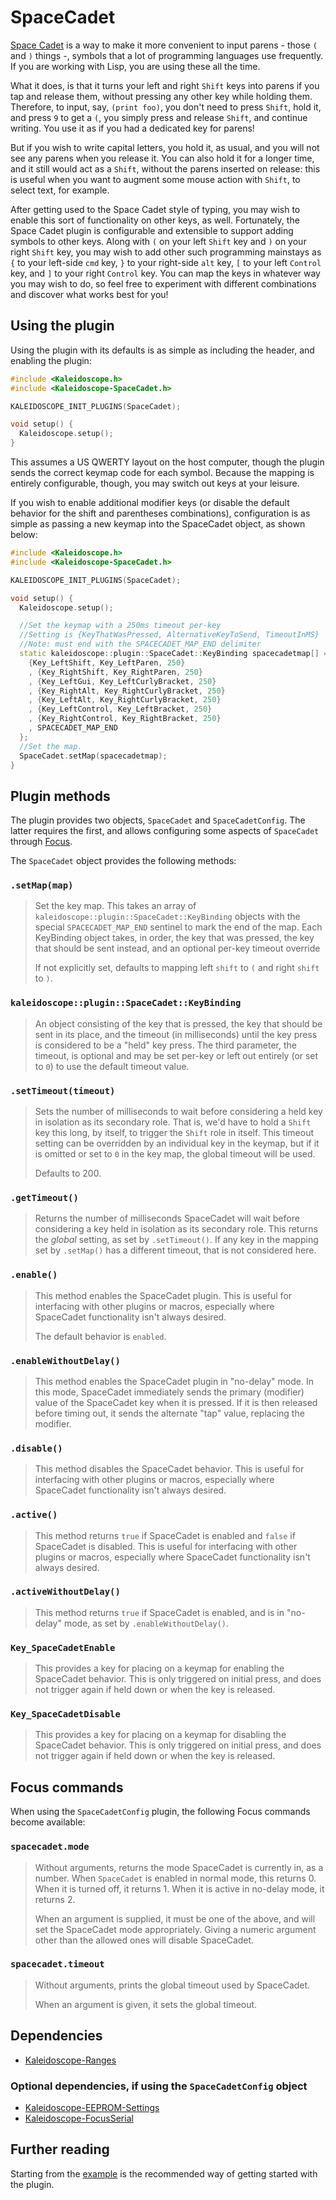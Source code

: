 # SpaceCadet

[Space Cadet][space-cadet] is a way to make it more convenient to input
parens - those `(` and `)` things -, symbols that a lot of programming languages
use frequently. If you are working with Lisp, you are using these all the time.

What it does, is that it turns your left and right `Shift` keys into parens if
you tap and release them, without pressing any other key while holding them.
Therefore, to input, say, `(print foo)`, you don't need to press `Shift`, hold
it, and press `9` to get a `(`, you simply press and release `Shift`, and
continue writing. You use it as if you had a dedicated key for parens!

But if you wish to write capital letters, you hold it, as usual, and you will
not see any parens when you release it. You can also hold it for a longer time,
and it still would act as a `Shift`, without the parens inserted on release:
this is useful when you want to augment some mouse action with `Shift`, to
select text, for example.

After getting used to the Space Cadet style of typing, you may wish to enable
this sort of functionality on other keys, as well.  Fortunately, the Space Cadet
plugin is configurable and extensible to support adding symbols to other keys.
Along with `(` on your left `Shift` key and `)` on your right `Shift` key,
you may wish to add other such programming mainstays as `{` to your left-side `cmd` key,
`}` to your right-side `alt` key,  `[` to your left `Control` key, and `]` to your right
`Control` key.  You can map the keys in whatever way you may wish to do, so feel free to
experiment with different combinations and discover what works best for you!

 [space-cadet]: https://en.wikipedia.org/wiki/Space-cadet_keyboard

## Using the plugin

Using the plugin with its defaults is as simple as including the header, and
enabling the plugin:

```c++
#include <Kaleidoscope.h>
#include <Kaleidoscope-SpaceCadet.h>

KALEIDOSCOPE_INIT_PLUGINS(SpaceCadet);

void setup() {
  Kaleidoscope.setup();
}
```

This assumes a US QWERTY layout on the host computer, though the plugin sends
the correct keymap code for each symbol.  Because the mapping is entirely
configurable, though, you may switch out keys at your leisure.

If you wish to enable additional modifier keys (or disable the default behavior
for the shift and parentheses combinations), configuration is as simple as
passing a new keymap into the SpaceCadet object, as shown below:


```c++
#include <Kaleidoscope.h>
#include <Kaleidoscope-SpaceCadet.h>

KALEIDOSCOPE_INIT_PLUGINS(SpaceCadet);

void setup() {
  Kaleidoscope.setup();

  //Set the keymap with a 250ms timeout per-key
  //Setting is {KeyThatWasPressed, AlternativeKeyToSend, TimeoutInMS}
  //Note: must end with the SPACECADET_MAP_END delimiter
  static kaleidoscope::plugin::SpaceCadet::KeyBinding spacecadetmap[] = {
    {Key_LeftShift, Key_LeftParen, 250}
    , {Key_RightShift, Key_RightParen, 250}
    , {Key_LeftGui, Key_LeftCurlyBracket, 250}
    , {Key_RightAlt, Key_RightCurlyBracket, 250}
    , {Key_LeftAlt, Key_RightCurlyBracket, 250}
    , {Key_LeftControl, Key_LeftBracket, 250}
    , {Key_RightControl, Key_RightBracket, 250}
    , SPACECADET_MAP_END
  };
  //Set the map.
  SpaceCadet.setMap(spacecadetmap);
}
```

##   Plugin methods

The plugin provides two objects, `SpaceCadet` and `SpaceCadetConfig`. The latter
requires the first, and allows configuring some aspects of `SpaceCadet` through
[Focus][focus].

The `SpaceCadet` object provides the following methods:

### `.setMap(map)`

> Set the key map. This takes an array of
> `kaleidoscope::plugin::SpaceCadet::KeyBinding` objects with the special
> `SPACECADET_MAP_END` sentinel to mark the end of the map. Each KeyBinding
> object takes, in order, the key that was pressed, the key that should be sent
> instead, and an optional per-key timeout override
>
> If not explicitly set, defaults to mapping left `shift` to `(` and right `shift`
> to `)`.

### `kaleidoscope::plugin::SpaceCadet::KeyBinding`

> An object consisting of the key that is pressed, the key that should be sent
> in its place, and the timeout (in milliseconds) until the key press is
> considered to be a "held" key press.  The third parameter, the timeout, is
> optional and may be set per-key or left out entirely (or set to `0`) to use
> the default timeout value.

### `.setTimeout(timeout)`

> Sets the number of milliseconds to wait before considering a
> held key in isolation as its secondary role. That is, we'd have to hold a
> `Shift` key this long, by itself, to trigger the `Shift` role in itself. This
> timeout setting can be overridden by an individual key in the keymap, but if
> it is omitted or set to `0` in the key map, the global timeout will be used.
>
> Defaults to 200.

### `.getTimeout()`

> Returns the number of milliseconds SpaceCadet will wait before considering a
> key held in isolation as its secondary role. This returns the *global*
> setting, as set by `.setTimeout()`. If any key in the mapping set by
> `.setMap()` has a different timeout, that is not considered here.

### `.enable()`

> This method enables the SpaceCadet plugin.  This is useful for interfacing
> with other plugins or macros, especially where SpaceCadet functionality isn't
> always desired.
>
> The default behavior is `enabled`.

### `.enableWithoutDelay()`

> This method enables the SpaceCadet plugin in "no-delay" mode. In this mode,
> SpaceCadet immediately sends the primary (modifier) value of the SpaceCadet
> key when it is pressed. If it is then released before timing out, it sends the
> alternate "tap" value, replacing the modifier.

### `.disable()`

> This method disables the SpaceCadet behavior. This is useful for interfacing
> with other plugins or macros, especially where SpaceCadet functionality isn't
> always desired.

### `.active()`

> This method returns `true` if SpaceCadet is enabled and `false` if SpaceCadet
> is disabled. This is useful for interfacing with other plugins or macros,
> especially where SpaceCadet functionality isn't always desired.


### `.activeWithoutDelay()`

> This method returns `true` if SpaceCadet is enabled, and is in "no-delay"
> mode, as set by `.enableWithoutDelay()`.

### `Key_SpaceCadetEnable`

> This provides a key for placing on a keymap for enabling the SpaceCadet
> behavior.  This is only triggered on initial press, and does not
> trigger again if held down or when the key is released.

### `Key_SpaceCadetDisable`

> This provides a key for placing on a keymap for disabling the SpaceCadet
> behavior. This is only triggered on initial press, and does not
> trigger again if held down or when the key is released.

## Focus commands

When using the `SpaceCadetConfig` plugin, the following Focus commands become
available:

### `spacecadet.mode`

> Without arguments, returns the mode SpaceCadet is currently in, as a number.
> When `SpaceCadet` is enabled in normal mode, this returns 0. When it is turned
> off, it returns 1. When it is active in no-delay mode, it returns 2.
>
> When an argument is supplied, it must be one of the above, and will set the
> SpaceCadet mode appropriately. Giving a numeric argument other than the
> allowed ones will disable SpaceCadet.

### `spacecadet.timeout`

> Without arguments, prints the global timeout used by SpaceCadet.
>
> When an argument is given, it sets the global timeout.

## Dependencies

* [Kaleidoscope-Ranges](Kaleidoscope-Ranges.md)

### Optional dependencies, if using the `SpaceCadetConfig` object

* [Kaleidoscope-EEPROM-Settings](Kaleidoscope-EEPROM-Settings.md)
* [Kaleidoscope-FocusSerial][focus]

 [focus]: Kaleidoscope-FocusSerial.md

## Further reading

Starting from the [example][plugin:example] is the recommended way of getting
started with the plugin.

 [plugin:example]: /examples/Keystrokes/SpaceCadet/SpaceCadet.ino
